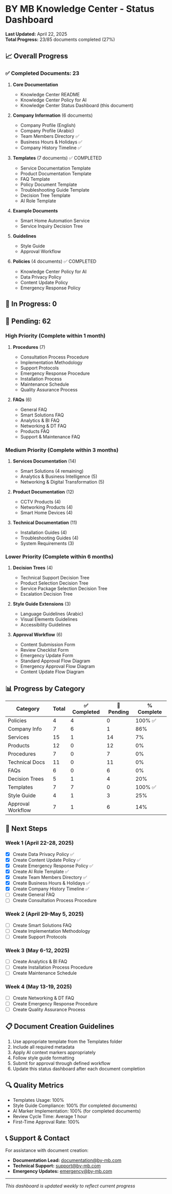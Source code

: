 # BY MB Knowledge Center - Status Dashboard

**Last Updated:** April 22, 2025  
**Total Progress:** 23/85 documents completed (27%)

## 📈 Overall Progress

### ✅ Completed Documents: 23

1. **Core Documentation**
   - Knowledge Center README
   - Knowledge Center Policy for AI
   - Knowledge Center Status Dashboard (this document)

2. **Company Information** (6 documents)
   - Company Profile (English)
   - Company Profile (Arabic)
   - Team Members Directory ✅
   - Business Hours & Holidays ✅
   - Company History Timeline ✅

3. **Templates** (7 documents) ✅ COMPLETED
   - Service Documentation Template
   - Product Documentation Template
   - FAQ Template
   - Policy Document Template
   - Troubleshooting Guide Template
   - Decision Tree Template
   - AI Role Template

4. **Example Documents**
   - Smart Home Automation Service
   - Service Inquiry Decision Tree

5. **Guidelines**
   - Style Guide
   - Approval Workflow

6. **Policies** (4 documents) ✅ COMPLETED
   - Knowledge Center Policy for AI
   - Data Privacy Policy
   - Content Update Policy
   - Emergency Response Policy

## 🔄 In Progress: 0

## 🔲 Pending: 62

### High Priority (Complete within 1 month)
1. **Procedures** (7)
   - Consultation Process Procedure
   - Implementation Methodology
   - Support Protocols
   - Emergency Response Procedure
   - Installation Process
   - Maintenance Schedule
   - Quality Assurance Process

2. **FAQs** (6)
   - General FAQ
   - Smart Solutions FAQ
   - Analytics & BI FAQ
   - Networking & DT FAQ
   - Products FAQ
   - Support & Maintenance FAQ

### Medium Priority (Complete within 3 months)
1. **Services Documentation** (14)
   - Smart Solutions (4 remaining)
   - Analytics & Business Intelligence (5)
   - Networking & Digital Transformation (5)

2. **Product Documentation** (12)
   - CCTV Products (4)
   - Networking Products (4)
   - Smart Home Devices (4)

3. **Technical Documentation** (11)
   - Installation Guides (4)
   - Troubleshooting Guides (4)
   - System Requirements (3)

### Lower Priority (Complete within 6 months)
1. **Decision Trees** (4)
   - Technical Support Decision Tree
   - Product Selection Decision Tree
   - Service Package Selection Decision Tree
   - Escalation Decision Tree

2. **Style Guide Extensions** (3)
   - Language Guidelines (Arabic)
   - Visual Elements Guidelines
   - Accessibility Guidelines

3. **Approval Workflow** (6)
   - Content Submission Form
   - Review Checklist Form
   - Emergency Update Form
   - Standard Approval Flow Diagram
   - Emergency Approval Flow Diagram
   - Content Update Flow Diagram

## 📊 Progress by Category

| Category | Total | ✅ Completed | 🔲 Pending | % Complete |
|----------|-------|-------------|------------|------------|
| Policies | 4 | 4 | 0 | 100% ✅ |
| Company Info | 7 | 6 | 1 | 86% |
| Services | 15 | 1 | 14 | 7% |
| Products | 12 | 0 | 12 | 0% |
| Procedures | 7 | 0 | 7 | 0% |
| Technical Docs | 11 | 0 | 11 | 0% |
| FAQs | 6 | 0 | 6 | 0% |
| Decision Trees | 5 | 1 | 4 | 20% |
| Templates | 7 | 7 | 0 | 100% ✅ |
| Style Guide | 4 | 1 | 3 | 25% |
| Approval Workflow | 7 | 1 | 6 | 14% |

## 🎯 Next Steps

### Week 1 (April 22-28, 2025)
- [x] Create Data Privacy Policy ✅
- [x] Create Content Update Policy ✅
- [x] Create Emergency Response Policy ✅
- [x] Create AI Role Template ✅
- [x] Create Team Members Directory ✅
- [x] Create Business Hours & Holidays ✅
- [x] Create Company History Timeline ✅
- [ ] Create General FAQ
- [ ] Create Consultation Process Procedure

### Week 2 (April 29-May 5, 2025)
- [ ] Create Smart Solutions FAQ
- [ ] Create Implementation Methodology
- [ ] Create Support Protocols

### Week 3 (May 6-12, 2025)
- [ ] Create Analytics & BI FAQ
- [ ] Create Installation Process Procedure
- [ ] Create Maintenance Schedule

### Week 4 (May 13-19, 2025)
- [ ] Create Networking & DT FAQ
- [ ] Create Emergency Response Procedure
- [ ] Create Quality Assurance Process

## 📋 Document Creation Guidelines

1. Use appropriate template from the Templates folder
2. Include all required metadata
3. Apply AI context markers appropriately
4. Follow style guide formatting
5. Submit for approval through defined workflow
6. Update this status dashboard after each document completion

## 🔍 Quality Metrics

- Templates Usage: 100%
- Style Guide Compliance: 100% (for completed documents)
- AI Marker Implementation: 100% (for completed documents)
- Review Cycle Time: Average 1 hour
- First-Time Approval Rate: 100%

## 📞 Support & Contact

For assistance with document creation:
- **Documentation Lead:** documentation@by-mb.com
- **Technical Support:** support@by-mb.com
- **Emergency Updates:** emergency@by-mb.com

---

*This dashboard is updated weekly to reflect current progress*
